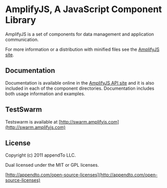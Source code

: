 # AmplifyJS, A JavaScript Component Library

AmplifyJS is a set of components for data management and application communication.

For more information or a distribution with minified files see the [AmplifyJS site](http://amplifyjs.com).

## Documentation

Documentation is available online in the [AmplifyJS API site](http://amplifyjs.com/api/request/) and it is also included in each  of the component directories. Documentation includes both usage information and examples.

## TestSwarm

Testswarm is available at [http://swarm.amplifyjs.com](http://swarm.amplifyjs.com)

## License
Copyright (c) 2011 appendTo LLC.

Dual licensed under the MIT or GPL licenses.

[http://appendto.com/open-source-licenses](http://appendto.com/open-source-licenses)
